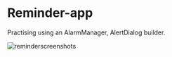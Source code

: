 # Reminder-app

Practising using an AlarmManager, AlertDialog builder.

![reminderscreenshots](https://user-images.githubusercontent.com/64684788/84270144-24088f80-ab22-11ea-8d20-faf0498771ca.png)
